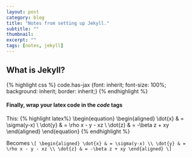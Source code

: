 ```yaml
---
layout: post 
category: blog
title: "Notes from setting up Jekyll."
subtitle: ""
thumbnail: 
excerpt: "" 
tags: [notes, jekyll]
---
```

[1]: google.com


## What is Jekyll?

{% highlight css %}
code.has-jax {font: inherit; font-size: 100%; background: inherit; border: inherit;}
{% endhighlight %}

#### Finally, wrap your latex code in the *code* tags

This:
{% highlight latex%}
\begin{equation} 
    \begin{aligned} 
        \dot{x} & = \sigma(y-x) \\ 
        \dot{y} & = \rho x - y - xz \\ 
        \dot{z} & = -\beta z + xy 
    \end{aligned} 
\end{equation}
{% endhighlight %}

Becomes
`\[ \begin{aligned} \dot{x} & = \sigma(y-x) \\ \dot{y} & = \rho x - y - xz \\ \dot{z} & = -\beta z + xy \end{aligned} \]`






